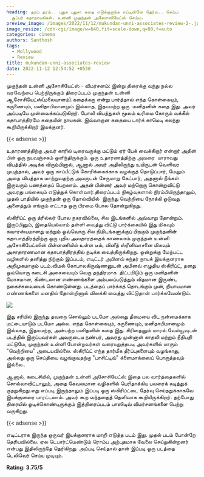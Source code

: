 ```yaml
---
heading: தரம் தரம்.. புதுசு புதுசா கதை எடுக்குறாங்க எப்டின்னே தெர்ல.. செம்ம
  சூப்பர் கதாநாயகிகள். உன்னி முகுந்தன் அஸோஸியேட்ஸ் செம்ம.
preview_image: /images/2022/11/12/mukundan-unni-associates-review-2-.jpg
image_resize: /cdn-cgi/image/w=640,fit=scale-down,q=80,f=auto
categories: cinema
authors: Santhosh
tags:
  - Mollywood
  - Review
title: mukundan-unni-associates-review
date: 2022-11-12 12:54:52 +0530
---
```

முகுந்தன் உன்னி அசோசியேட்ஸ் - விமர்சனம்: இன்று திரைக்கு வந்து நல்ல வரவேற்பை பெற்றிருக்கும் திரைப்படம் முகுந்தன் உன்னி ஆசோசியேட்ஸ்(மலையாளம்).கதைக்கரு என்று பார்த்தால் எந்த கொள்கையும், கருணையும், மனிதாபிமானமும் இல்லாத, இதயமற்ற ஒரு  மனிதனின் கதை இது. அவர் அப்படியே முன்வைக்கப்படுகிறார். போலி விபத்துகள் மூலம் உரிமை கோரும் வக்கீல் கதாபாத்திரமே கதையின் நாயகன். இவ்வாறான கதையை டார்க் காமெடி கலந்து கூறியிருக்கிறார் இயக்குனர்.

{{< adsense >}}

உதாரணத்திற்கு அவர் காரில் டிரைவருக்கு மட்டும் ஏர் பேக் வைக்கிறார் என்றார் அதின் பின் ஒரு நயவஞ்சகம் ஒளிந்திருக்கும். ஒரு உதாரணத்திற்கு அவரை  யாராவது விபத்தில் அடிக்க விரும்பினால், ஆனால் அவர் அதிலிருந்து உயிருடன் வெளிவர முடிந்தால், அவர் ஒரு காப்பீட்டுக் கோரிக்கைக்காக வழக்குத் தொடுப்பார், மேலும் அதை விபத்தாக மாற்றுவதற்கு அவருடன் சேருமாறு கேட்பார், அதனால் நீங்கள் இருவரும் பணத்தைப் பெறலாம். அதன் பின்னர் அவர் மற்றொரு கொன்றுவிட்டு அவரது பங்கையும் எடுத்துக் கொள்வார்.திரைப்படம் நிகழ்வுகளால் நிரம்பியிருந்தாலும், முதல் பாதியில் முகுந்தன் ஒரு தோல்வியில்  இருந்து வெற்றியை நோக்கி ஓடுவது அனைத்தும் எங்கும் எட்டாத ஒரு பிரமை போல தோன்றுகிறது. 

ஸ்கிரிப்ட் ஒரு த்ரில்லர் போல நகரவில்லை, சில இடங்களில் அவ்வாறு தோன்றும். இருப்பினும், இதையெல்லாம் தள்ளி வைத்து விட்டு பார்க்கையில் இது மிகவும் சுவாரஸ்யமானது மற்றும் ஒவ்வொரு சில நிமிடங்களுக்குப் பிறகும் முகுந்தனின் கதாபாத்திரத்திற்கு ஒரு புதிய அவதாரத்தைக் காணலாம்.முகுந்தன் உன்னி அசோசியேட்ஸின் பின்னணியில் உள்ள டீம், வினீத் ஸ்ரீனிவாசனை மிகவும் அசாதாரணமான கதாபாத்திரத்தில் நடிக்க வைத்திருக்கிறது. ஒன்றுக்கு மேற்பட்ட வழிகளில் தனித்து நிற்கும் இப்படம், எடிட்டர் அபினவ் சுந்தர் நாயக் இயக்குனராக அறிமுகமாகும் படம்.விமல் கோபாலகிருஷ்ணனுடன் அபினவ் எழுதிய ஸ்கிரிப்ட், தனது ஒவ்வொரு கடைசி அசைவையும் வெகு தந்திரமாக  திட்டமிடும் ஒரு மனிதனின் மோசமான, கிண்டலான எண்ணங்களை அம்பலப்படுத்தும் விதமான இருண்ட நகைச்சுவையைக் கொண்டுள்ளது. படத்தைப் பார்க்கத் தொடங்கும் முன், நியாயமான எண்ணங்களை மனதில் தோன்றினால் விலக்கி வைத்து விட்டுதான் பார்க்கவேண்டும். 

![](/images/2022/11/12/mukundan-unni-associates-review-1-.jpg)

இது சரியில் இருந்து தவறை சொல்லும் படமோ அல்லது தீமையை விட நன்மைக்காக மட்டையாடும் படமோ அல்ல. எந்த கொள்கையும், கருணையும், மனிதாபிமானமும் இல்லாத, இதயமற்ற, அன்பற்ற மனிதனின் கதை இது. சிரிதைனும் மாரல் வேல்யூவுடன் படத்தில் இருப்பவர்கள் அவருடைய நண்பர், அவரது முன்னாள் காதலி மற்றும் நீதிபதி மட்டுமே, முகுந்தன் உன்னி போன்றவர்கள் வரையறுத்தபடி அவர்களில் யாரும் "வெற்றியை" அடையவில்லை. ஸ்கிரிப்ட் எந்த தார்மீக தீர்ப்புகளையும் வழங்காது, அல்லது ஒரு செய்தியை வழங்குவதற்கு "பாசிட்டிவ்" க்ளைமாக்ஸைப் பொருத்தவும் இல்லை..

ஆனால், கடைசியில், முகுந்தன் உன்னி அசோசியேட்ஸ் இதை பல வார்த்தைகளில் சொல்லாவிட்டாலும், அதை கேவலமான வழிகளில் பெரிதாக்கிய பலரைக் கடித்துக் குதறுகிறது.எது எப்படி இருந்தாலும் இப்படி ஒரு ஸ்கிரிப்ட்டை தேர்வு செய்ததுக்காகவே இயக்குனரை பாரட்டலாம்.‌ அவர்‌ கூற வந்ததைத் தெளிவாக கூறியிருக்கிறார். தற்போது திரையில் ஓடிக்கொண்டிருக்கும் இத்திரைப்படம் பாஸிடிவ் விமர்சனங்களை பெற்று வருகிறது.

{{< adsense >}}

எடிட்டராக இருந்த ஒருவர் இயக்குனராக மாறி எடுத்த படம் இது. முதல் படம் போன்றே தெரியவில்லை. ஏல டெபார்ட்மெண்டும் ரொம்ப அற்புதமாக வேலை செய்துகின்றனர் என்பது இதிலிருந்தே தெரிகிறது. அப்படி  செய்தால் தான் இப்படி ஒரு படத்தை டெலிவெர் செய்ய முடியும்.

**Rating: 3.75/5**